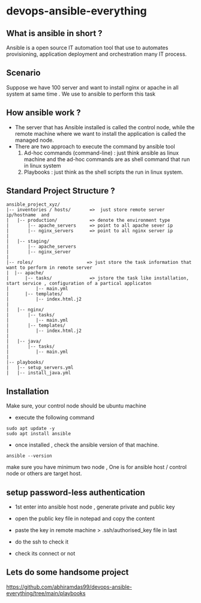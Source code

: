 # devops-ansible-everything

## What is ansible in short ? 
Ansible is a open source IT automation tool that use to automates provisioning, application deployment and orchestration many IT process.

## Scenario 
Suppose we have 100 server and want to install nginx or apache in all system at same time . We  use to ansible to perform this task

## How ansible work ?
- The server that has Ansible installed is called the control node, while the remote machine where we want to install the application is called the managed node.
- There are two approach to execute the command by ansible tool
  1) Ad-hoc commands (command-line) : just think ansible as linux machine and  the ad-hoc commands are as shell command that  run in linux system
  2) Playbooks : just think as the shell scripts the run in linux system.   

## Standard Project Structure ?
````git
ansible_project_xyz/
|-- inventories / hosts/       =>  just store remote server ip/hostname  and  
|   |-- production/            => denote the environment type
|       |-- apache_servers     => point to all apache sever ip 
|       |-- nginx_servers      => point to all nginx server ip 
|
|   |-- staging/
|       |-- apache_servers
|       |-- nginx_server
|
|-- roles/                    => just store the task information that want to perform in remote server 
|  |-- apache/
|      |-- tasks/              => jstore the task like installation, start service , configuration of a partical applicaton 
|          |-- main.yml
|      |-- templates/
|          |-- index.html.j2
|
|   |-- nginx/
|       |-- tasks/
|          |-- main.yml
|       |-- templates/
|          |-- index.html.j2
|
|   |-- java/
|       |-- tasks/
|          |-- main.yml
|
|-- playbooks/
|   |-- setup_servers.yml
|   |-- install_java.yml 
````


## Installation 
Make sure, your control node should be ubuntu machine 

- execute the following command 
```git
sudo apt update -y 
sudo apt install ansible
```

- once installed , check  the  ansible version of that machine. 
```git 
ansible --version
```
make sure you have minimum two node , One is for ansible host / control node or others are target host.

## setup password-less authentication 
- 1st enter into ansible host node , generate private and public key 
- open the public key file in notepad and copy the content 
- paste the key in remote machine > .ssh/authorised_key file in last  
- do the ssh to check it 


- check its connect or not 
## Lets do some handsome project  
https://github.com/abhiramdas99/devops-ansible-everything/tree/main/playbooks

    

